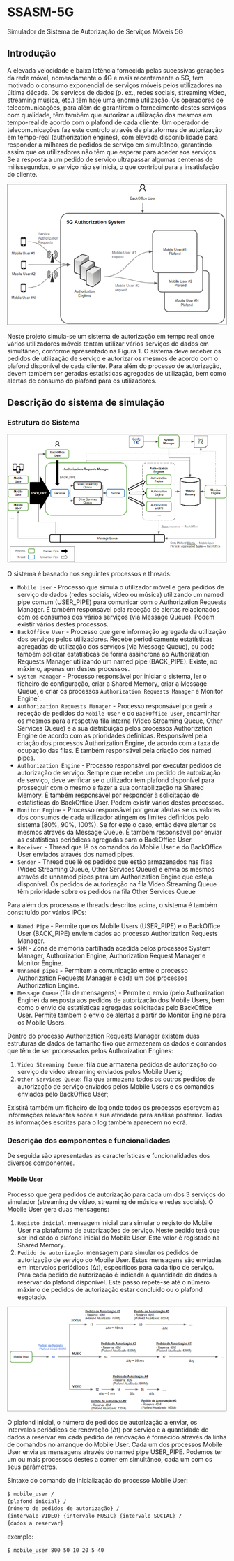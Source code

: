 # SSASM-5G

Simulador de Sistema de Autorização de Serviços Móveis 5G

## Introdução

A elevada velocidade e baixa latência fornecida pelas sucessivas gerações da rede móvel, nomeadamente o 4G e mais recentemente o 5G, tem motivado o consumo exponencial de serviços móveis pelos utilizadores na última década. Os serviços de dados (p. ex., redes sociais, streaming vídeo, streaming música, etc.) têm hoje uma enorme utilização. Os operadores de telecomunicações, para além de garantirem o fornecimento destes serviços com qualidade, têm também que autorizar a utilização dos mesmos em tempo-real de acordo com o plafond de cada cliente. Um operador de telecomunicações faz este controlo através de plataformas de autorização em tempo-real (authorization engines), com elevada disponibilidade para responder a milhares de pedidos de serviço em simultâneo, garantindo assim que os utilizadores não têm que esperar para aceder aos serviços. Se a resposta a um pedido de serviço ultrapassar algumas centenas de milissegundos, o serviço não se inicia, o que contribui para a insatisfação do cliente.

![Simulador de Sistema de autorização de Serviços Móveis 5G](assets/5G-mobile-services-authorization-system-simulator.png)

Neste projeto simula-se um sistema de autorização em tempo real onde vários utilizadores móveis tentam utilizar vários serviços de dados em simultâneo, conforme apresentado na Figura 1. O sistema deve receber os pedidos de utilização de serviço e autorizar os mesmos de acordo com o plafond disponível de cada cliente. Para além do processo de autorização, devem também ser geradas estatísticas agregadas de utilização, bem como alertas de consumo do plafond para os utilizadores.

## Descrição do sistema de simulação

### Estrutura do Sistema

![Arquitetura técnica do simulador](assets/technical-architecture-of-the-simulator.png)

O sistema é baseado nos seguintes processos e threads:

- `Mobile User` - Processo que simula o utilizador móvel e gera pedidos de serviço de dados (redes sociais, vídeo ou música) utilizando um named pipe comum (USER_PIPE) para comunicar com o Authorization Requests Manager. É também responsável pela receção de alertas relacionados com os consumos dos vários serviços (via Message Queue). Podem existir vários destes processos.
- `BackOffice User` - Processo que gere informação agregada da utilização dos serviços pelos utilizadores. Recebe periodicamente estatísticas agregadas de utilização dos serviços (via Message Queue), ou pode também solicitar estatísticas de forma assíncrona ao Authorization Requests Manager utilizando um named pipe (BACK_PIPE). Existe, no máximo, apenas um destes processos.
- `System Manager` - Processo responsável por iniciar o sistema, ler o ficheiro de configuração, criar a Shared Memory, criar a Message Queue, e criar os processos `Authorization Requests Manager` e Monitor Engine`.
- `Authorization Requests Manager` - Processo responsável por gerir a receção de pedidos do `Mobile User` e do `BackOffice User`, encaminhar os mesmos para a respetiva fila interna (Video Streaming Queue, Other Services Queue) e a sua distribuição pelos processos Authorization Engine de acordo com as prioridades definidas. Responsável pela criação dos processos Authorization Engine, de acordo com a taxa de ocupação das filas. É também responsável pela criação dos named pipes.
- `Authorization Engine` - Processo responsável por executar pedidos de autorização de serviço. Sempre que recebe um pedido de autorização de serviço, deve verificar se o utilizador tem plafond disponível para prosseguir com o mesmo e fazer a sua contabilização na Shared Memory. É também responsável por responder à solicitação de estatísticas do BackOffice User. Podem existir vários destes processos.
- `Monitor Engine` - Processo responsável por gerar alertas se os valores dos consumos de cada utilizador atingem os limites definidos pelo sistema (80%, 90%, 100%). Se for este o caso, então deve alertar os mesmos através da Message Queue. É também responsável por enviar as estatísticas periódicas agregadas para o BackOffice User.
- `Receiver` - Thread que lê os comandos do Mobile User e do BackOffice User enviados através dos named pipes.
- `Sender` - Thread que lê os pedidos que estão armazenados nas filas (Video Streaming Queue, Other Services Queue) e envia os mesmos através de unnamed pipes para um Authorization Engine que esteja disponível. Os pedidos de autorização na fila Video Streaming Queue têm prioridade sobre os pedidos na fila Other Services Queue

Para além dos processos e threads descritos acima, o sistema é também constituído por vários IPCs:

- `Named Pipe` - Permite que os Mobile Users (USER_PIPE) e o BackOffice User (BACK_PIPE) enviem dados ao processo Authorization Requests Manager.
- `SHM` - Zona de memória partilhada acedida pelos processos System Manager, Authorization Engine, Authorization Request Manager e Monitor Engine.
- `Unnamed pipes` - Permitem a comunicação entre o processo Authorization Requests Manager e cada um dos processos Authorization Engine.
- `Message Queue` (fila de mensagens) - Permite o envio (pelo Authorization Engine) da resposta aos pedidos de autorização dos Mobile Users, bem como o envio de estatísticas agregadas solicitadas pelo BackOffice User. Permite também o envio de alertas a partir do Monitor Engine para os Mobile Users.

Dentro do processo Authorization Requests Manager existem duas estruturas de
dados de tamanho fixo que armazenam os dados e comandos que têm de ser
processados pelos Authorization Engines:

1. `Video Streaming Queue`: fila que armazena pedidos de autorização do serviço de vídeo streaming enviados pelos Mobile Users;
2. `Other Services Queue`: fila que armazena todos os outros pedidos de autorização de serviço enviados pelos Mobile Users e os comandos enviados pelo BackOffice User;

Existirá também um ficheiro de log onde todos os processos escrevem as informações relevantes sobre a sua atividade para análise posterior. Todas as informações escritas para o log também aparecem no ecrã.

### Descrição dos componentes e funcionalidades

De seguida são apresentadas as características e funcionalidades dos diversos componentes.

#### Mobile User

Processo que gera pedidos de autorização para cada um dos 3 serviços do simulador (streaming de vídeo, streaming de música e redes sociais). O Mobile User gera duas mensagens:

1. `Registo inicial`: mensagem inicial para simular o registo do Mobile User na plataforma de autorizações de serviço. Neste pedido terá que ser indicado o plafond inicial do Mobile User. Este valor é registado na Shared Memory.
2. `Pedido de autorização`: mensagem para simular os pedidos de autorização de serviço do Mobile User. Estas mensagens são enviadas em intervalos periódicos (Δt), específicos para cada tipo de serviço. Para cada pedido de autorização é indicada a quantidade de dados a reservar do plafond disponível. Este passo repete-se até o número máximo de pedidos de autorização estar concluído ou o plafond esgotado.

![Funcionamento do Mobile User](assets/mobile-user-functioning.png)

O plafond inicial, o número de pedidos de autorização a enviar, os intervalos periódicos de renovação (Δt) por serviço e a quantidade de dados a reservar em cada pedido de renovação é fornecido através da linha de comandos no arranque do Mobile User. Cada um dos processos Mobile User envia as mensagens através do named pipe USER_PIPE. Podemos ter um ou mais processos destes a correr em simultâneo, cada um com os seus parâmetros.

Sintaxe do comando de inicialização do processo Mobile User:

```sh
$ mobile_user /
{plafond inicial} /
{número de pedidos de autorização} /
{intervalo VIDEO} {intervalo MUSIC} {intervalo SOCIAL} /
{dados a reservar}
```

exemplo:

```sh
$ mobile_user 800 50 10 20 5 40
```
